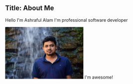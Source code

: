 Title: About Me
---
Hello
I'm Ashraful Alam
I'm professional software developer


<img src="me.JPG" alt="drawing" style="max-width: 50%;"/>
I'm awesome!